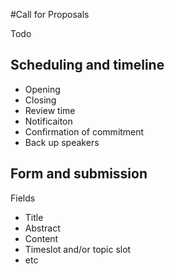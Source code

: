 #Call for Proposals

Todo

## Scheduling and timeline

* Opening
* Closing
* Review time
* Notificaiton
* Confirmation of commitment
* Back up speakers

## Form and submission

Fields
* Title
* Abstract
* Content
* Timeslot and/or topic slot
* etc


